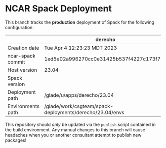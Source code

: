 # NCAR Spack Deployment
This branch tracks the **production** deployment of Spack for the following configuration:

| | derecho |
|--|--|
| Creation date | Tue Apr  4 12:23:23 MDT 2023 |
| ncar-spack commit | 1ed5e02a996270cc0e31425b537f4227c173f78e |
| Host version | 23.04 |
| Spack version |  |
| Deployment path | /glade/u/apps/derecho/23.04 |
| Environments path | /glade/work/csgteam/spack-deployments/derecho/23.04/envs |

This repository should *only* be updated via the `publish` script contained in the build environment. Any manual changes to this branch will cause headaches when you or another consultant attempt to publish new packages!
